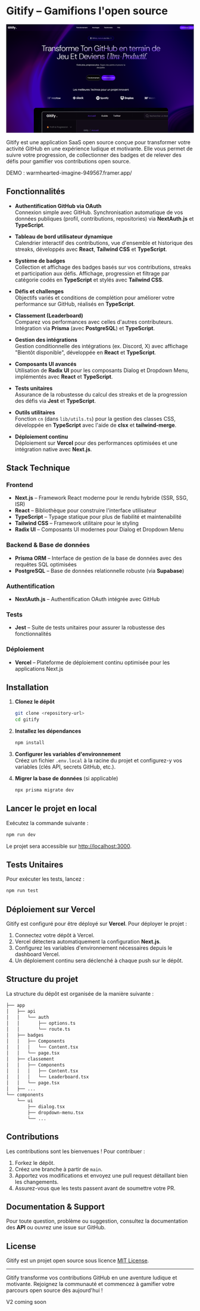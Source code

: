 # Gitify – Gamifions l'open source
![Screen](screen)

Gitify est une application SaaS open source conçue pour transformer votre activité GitHub en une expérience ludique et motivante. Elle vous permet de suivre votre progression, de collectionner des badges et de relever des défis pour gamifier vos contributions open source.

DEMO : warmhearted-imagine-949567.framer.app/

## Fonctionnalités

- **Authentification GitHub via OAuth**  
  Connexion simple avec GitHub. Synchronisation automatique de vos données publiques (profil, contributions, repositories) via **NextAuth.js** et **TypeScript**.

- **Tableau de bord utilisateur dynamique**  
  Calendrier interactif des contributions, vue d'ensemble et historique des streaks, développés avec **React**, **Tailwind CSS** et **TypeScript**.

- **Système de badges**  
  Collection et affichage des badges basés sur vos contributions, streaks et participation aux défis. Affichage, progression et filtrage par catégorie codés en **TypeScript** et stylés avec **Tailwind CSS**.

- **Défis et challenges**  
  Objectifs variés et conditions de complétion pour améliorer votre performance sur GitHub, réalisés en **TypeScript**.

- **Classement (Leaderboard)**  
  Comparez vos performances avec celles d'autres contributeurs. Intégration via **Prisma** (avec **PostgreSQL**) et **TypeScript**.

- **Gestion des intégrations**  
  Gestion conditionnelle des intégrations (ex. Discord, X) avec affichage "Bientôt disponible", développée en **React** et **TypeScript**.

- **Composants UI avancés**  
  Utilisation de **Radix UI** pour les composants Dialog et Dropdown Menu, implémentés avec **React** et **TypeScript**.

- **Tests unitaires**  
  Assurance de la robustesse du calcul des streaks et de la progression des défis via **Jest** et **TypeScript**.

- **Outils utilitaires**  
  Fonction `cn` (dans `lib/utils.ts`) pour la gestion des classes CSS, développée en **TypeScript** avec l'aide de **clsx** et **tailwind-merge**.

- **Déploiement continu**  
  Déploiement sur **Vercel** pour des performances optimisées et une intégration native avec **Next.js**.

## Stack Technique

### Frontend
- **Next.js** – Framework React moderne pour le rendu hybride (SSR, SSG, ISR)
- **React** – Bibliothèque pour construire l'interface utilisateur
- **TypeScript** – Typage statique pour plus de fiabilité et maintenabilité
- **Tailwind CSS** – Framework utilitaire pour le styling
- **Radix UI** – Composants UI modernes pour Dialog et Dropdown Menu

### Backend & Base de données
- **Prisma ORM** – Interface de gestion de la base de données avec des requêtes SQL optimisées
- **PostgreSQL** – Base de données relationnelle robuste (via **Supabase**)

### Authentification
- **NextAuth.js** – Authentification OAuth intégrée avec GitHub

### Tests
- **Jest** – Suite de tests unitaires pour assurer la robustesse des fonctionnalités

### Déploiement
- **Vercel** – Plateforme de déploiement continu optimisée pour les applications Next.js

## Installation

1. **Clonez le dépôt**
   ```bash
   git clone <repository-url>
   cd gitify
   ```

2. **Installez les dépendances**
   ```bash
   npm install
   ```

3. **Configurer les variables d'environnement**  
   Créez un fichier `.env.local` à la racine du projet et configurez-y vos variables (clés API, secrets GitHub, etc.).

4. **Migrer la base de données** (si applicable)
   ```bash
   npx prisma migrate dev
   ```

## Lancer le projet en local

Exécutez la commande suivante :
```bash
npm run dev
```
Le projet sera accessible sur [http://localhost:3000](http://localhost:3000).

## Tests Unitaires

Pour exécuter les tests, lancez :
```bash
npm run test
```

## Déploiement sur Vercel

Gitify est configuré pour être déployé sur **Vercel**. Pour déployer le projet :
1. Connectez votre dépôt à Vercel.
2. Vercel détectera automatiquement la configuration **Next.js**.
3. Configurez les variables d'environnement nécessaires depuis le dashboard Vercel.
4. Un déploiement continu sera déclenché à chaque push sur le dépôt.

## Structure du projet

La structure du dépôt est organisée de la manière suivante :
```
├── app
│   ├── api
│   │   └── auth
│   │       ├── options.ts
│   │       └── route.ts
│   ├── badges
│   │   ├── Components
│   │   │   └── Content.tsx
│   │   └── page.tsx
│   ├── classement
│   │   ├── Components
│   │   │   ├── Content.tsx
│   │   │   └── Leaderboard.tsx
│   │   └── page.tsx
│   ├── ...
└── components
    └── ui
        ├── dialog.tsx
        ├── dropdown-menu.tsx
        └── ...
```

## Contributions

Les contributions sont les bienvenues ! Pour contribuer :
1. Forkez le dépôt.
2. Créez une branche à partir de `main`.
3. Apportez vos modifications et envoyez une pull request détaillant bien les changements.
4. Assurez-vous que les tests passent avant de soumettre votre PR.

## Documentation & Support

Pour toute question, problème ou suggestion, consultez la documentation des **API** ou ouvrez une issue sur GitHub.

## License

Gitify est un projet open source sous licence [MIT License](LICENSE).

---

Gitify transforme vos contributions GitHub en une aventure ludique et motivante. Rejoignez la communauté et commencez à gamifier votre parcours open source dès aujourd'hui !

V2 coming soon
